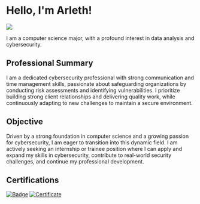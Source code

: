 # Hello, I'm Arleth!
<a href="https://www.linkedin.com/in/alexandra-b-560543242/"><img src="https://img.shields.io/badge/-LinkedIn-0072b1?&style=for-the-badge&logo=linkedin&logoColor=white" /></a>

I am a computer science major, with a profound interest in data analysis and cybersecurity. 

## Professional Summary

I am a dedicated cybersecurity professional with strong communication and time management skills, passionate about safeguarding organizations by conducting risk assessments and identifying vulnerabilities. I prioritize building strong client relationships and delivering quality work, while continuously adapting to new challenges to maintain a secure environment.

## Objective

Driven by a strong foundation in computer science and a growing passion for cybersecurity, I am eager to transition into this dynamic field. I am actively seeking an internship or trainee position where I can apply and expand my skills in cybersecurity, contribute to real-world security challenges, and continue my professional development.

## Certifications
[![Badge](https://img.shields.io/badge/Cisco-Badge-blue?style=for-the-badge)](https://www.credly.com/badges/533f33c5-0d41-4a78-97f4-6f5febe1ca12/public_url)
[![Certificate](https://img.shields.io/badge/Google-Certificate-blue?style=for-the-badge)](https://coursera.org/share/39d7759507827af7bf4651e4b0a286fd)

